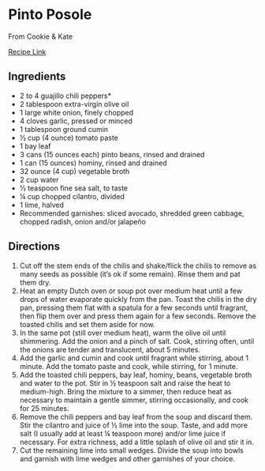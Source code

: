 # Pinto Posole

From Cookie & Kate

[Recipe Link](https://cookieandkate.com/pinto-posole-recipe/#tasty-recipes-28231-jump-target)

## Ingredients

- 2 to 4 guajillo chili peppers*
- 2 tablespoon extra-virgin olive oil
- 1 large white onion, finely chopped
- 4 cloves garlic, pressed or minced
- 1 tablespoon ground cumin
- ½ cup (4 ounce) tomato paste
- 1 bay leaf
- 3 cans (15 ounces each) pinto beans, rinsed and drained
- 1 can (15 ounces) hominy, rinsed and drained
- 32 ounce (4 cup) vegetable broth
- 2 cup water
- ½ teaspoon fine sea salt, to taste
- ¼ cup chopped cilantro, divided
- 1 lime, halved
- Recommended garnishes: sliced avocado, shredded green cabbage, chopped radish, onion and/or jalapeño


## Directions 

1. Cut off the stem ends of the chilis and shake/flick the chilis to remove as many seeds as possible (it’s ok if some remain). Rinse them and pat them dry.
2. Heat an empty Dutch oven or soup pot over medium heat until a few drops of water evaporate quickly from the pan. Toast the chilis in the dry pan, pressing them flat with a spatula for a few seconds until fragrant, then flip them over and press them again for a few seconds. Remove the toasted chilis and set them aside for now.
3. In the same pot (still over medium heat), warm the olive oil until shimmering. Add the onion and a pinch of salt. Cook, stirring often, until the onions are tender and translucent, about 5 minutes.
4. Add the garlic and cumin and cook until fragrant while stirring, about 1 minute. Add the tomato paste and cook, while stirring, for 1 minute.
5. Add the toasted chili peppers, bay leaf, hominy, beans, vegetable broth and water to the pot. Stir in ½ teaspoon salt and raise the heat to medium-high. Bring the mixture to a simmer, then reduce heat as necessary to maintain a gentle simmer, stirring occasionally, and cook for 25 minutes.
6. Remove the chili peppers and bay leaf from the soup and discard them. Stir the cilantro and juice of ½ lime into the soup. Taste, and add more salt (I usually add at least ¼ teaspoon more) and/or lime juice if necessary. For extra richness, add a little splash of olive oil and stir it in.
7. Cut the remaining lime into small wedges. Divide the soup into bowls and garnish with lime wedges and other garnishes of your choice.